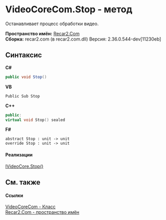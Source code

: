 # VideoCoreCom.Stop - метод
 

Останавливает процесс обработки видео.

**Пространство имён:**&nbsp;<a href="68726a4f-5108-9c67-8918-cc6a6e73f216">Recar2.Com</a><br />**Сборка:**&nbsp;recar2.com (в recar2.com.dll) Версия: 2.36.0.544-dev[11230eb]

## Синтаксис

**C#**<br />
``` C#
public void Stop()
```

**VB**<br />
``` VB
Public Sub Stop
```

**C++**<br />
``` C++
public:
virtual void Stop() sealed
```

**F#**<br />
``` F#
abstract Stop : unit -> unit 
override Stop : unit -> unit 
```


#### Реализации
<a href="c0d1f771-b7c0-e824-e383-0e7b3522a33f">IVideoCore.Stop()</a><br />

## См. также


#### Ссылки
<a href="ccf26244-bb52-2173-a366-1022cb598c45">VideoCoreCom - Класс</a><br /><a href="68726a4f-5108-9c67-8918-cc6a6e73f216">Recar2.Com - пространство имён</a><br />